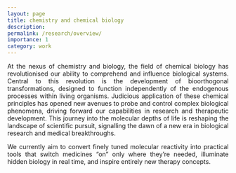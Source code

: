 ```yaml
---
layout: page
title: chemistry and chemical biology
description: 
permalink: /research/overview/
importance: 1
category: work
---
```


<div style="text-align: justify"> At the nexus of chemistry and biology, the field of chemical biology has revolutionised our ability to comprehend and influence biological systems. Central to this revolution is the development of bioorthogonal transformations, designed to function independently of the endogenous processes within living organisms. Judicious application of these chemical principles has opened new avenues to probe and control complex biological phenomena, driving forward our capabilities in research and therapeutic development. This journey into the molecular depths of life is reshaping the landscape of scientific pursuit, signalling the dawn of a new era in biological research and medical breakthroughs.

We currently aim to convert finely tuned molecular reactivity into practical tools that switch medicines “on” only where they’re needed,
illuminate hidden biology in real time, and inspire entirely new therapy concepts. 


